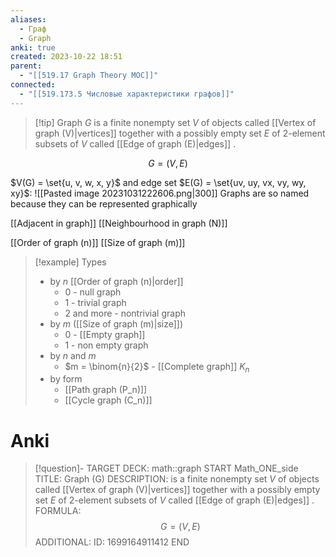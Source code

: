 ```yaml
---
aliases:
  - Граф
  - Graph
anki: true
created: 2023-10-22 18:51
parent:
  - "[[519.17 Graph Theory MOC]]"
connected:
  - "[[519.173.5 Числовые характеристики графов]]"
---
```


> [!tip] Graph $G$
>  is a finite nonempty set $V$ of objects called [[Vertex of graph (V)|vertices]] together with a possibly empty set $E$ of 2-element subsets of $V$ called [[Edge of graph (E)|edges]] .

$$G = (V,E)$$

$V(G) = \set{u, v, w, x, y}$ and edge set $E(G) = \set{uv, uy, vx, vy, wy, xy}$:
![[Pasted image 20231031222606.png|300]]
Graphs are so named because they can be represented graphically


[[Adjacent in graph]]
[[Neighbourhood in graph (N)]]

[[Order of graph (n)]]
[[Size of graph (m)]]

> [!example] Types
> - by $n$ [[Order of graph (n)|order]] 
> 	- 0 - null graph
> 	- 1 - trivial graph
> 	- 2 and more - nontrivial graph
> - by $m$ ([[Size of graph (m)|size]])
> 	- 0 - [[Empty graph]]
> 	- 1 - non empty graph
> - by $n$ and $m$
> 	- $m = \binom{n}{2}$ - [[Complete graph]] $K_n$
> - by form
> 	- [[Path graph (P_n)]]
> 	- [[Cycle graph (C_n)]]

 

# Anki
> [!question]-
TARGET DECK: math::graph
START
Math_ONE_side
TITLE: Graph (G)
DESCRIPTION: is a finite nonempty set $V$ of objects called [[Vertex of graph (V)|vertices]] together with a possibly empty set $E$ of 2-element subsets of $V$ called [[Edge of graph (E)|edges]] .
FORMULA: $$G = (V,E)$$
ADDITIONAL:
ID: 1699164911412
END

 








